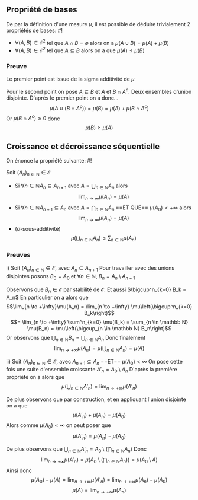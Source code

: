## Propriété de bases
De par la définition d'une mesure $\mu$, il est possible de déduire trivialement 2 propriétés de bases: #!

- $\forall (A,B) \in \mathcal E^2$ tel que $A \cap B = \emptyset$ alors on a $\mu (A \cup B) = \mu(A) + \mu(B)$
- $\forall (A,B) \in \mathcal E^2$ tel que $A \subseteq B$ alors on a que $\mu(A) \leq \mu(B)$
<!--ID: 1727527195346-->


### Preuve
Le premier point est issue de la sigma additivité de $\mu$

Pour le second point on pose $A \subseteq B$ et $A$ et $B \cap A^c$. Deux ensembles d'union disjointe.
D'après le premier point on a donc...
$$\mu(A \cup (B \cap A^c)) = \mu(B) = \mu(A) + \mu(B \cap A^c)$$
Or $\mu(B \cap A^c) \geq 0$ donc $$\mu(B) \geq \mu(A)$$
$$\tag*{$\blacksquare$}$$

## Croissance et décroissance séquentielle
On énonce la propriété suivante: #!

Soit $(A_n)_{n \in \mathbb N} \in \mathcal E$
- Si $\forall n \in \mathbb N A_n \subseteq A_{n+1}$ avec $A = \bigcup_{n\in \mathbb N} A_n$ alors $$\lim_{n \to \infty} \mu(A_n) = \mu(A)$$
- Si $\forall n \in \mathbb N A_{n+1} \subseteq A_{n}$ avec $A = \bigcap_{n\in \mathbb N} A_n$ ==ET QUE== $\mu(A_0) < + \infty$ alors $$\lim_{n \to \infty} \mu(A_n) = \mu(A)$$
- ($\sigma$-sous-additivité) $$\mu\left(\bigcup_{n\in \mathbb N} A_n\right) \leq \sum_{n \in \mathbb N} \mu(A_n)$$
<!--ID: 1727527544645-->



### Preuves
i) Soit $(A_n)_{n\in \mathbb N} \in \mathcal E$, avec $A_n \subseteq A_{n+1}$
Pour travailler avec des unions disjointes posons $B_0 = A_0$ et $\forall n \in \mathbb N$, $B_n = A_{n}\setminus A_{n-1}$



Observons que $B_n \in \mathcal E$ par stabilité de $\mathcal E$. Et aussi $\bigcup^n_{k=0} B_k = A_n$
En particulier on a alors que
$$\lim_{n \to +\infty}\mu(A_n) = \lim_{n \to +\infty} \mu\left(\bigcup^n_{k=0} B_k\right)$$
$$= \lim_{n \to +\infty} \sum^n_{k=0} \mu(B_k) = \sum_{n \in \mathbb N} \mu(B_n) = \mu\left(\bigcup_{n \in \mathbb N} B_n\right)$$
Or observons que $\bigcup_{n \in \mathbb N} B_n = \bigcup_{n \in \mathbb N} A_n$
Donc finalement
$$\lim_{n \to +\infty}\mu(A_n) = \mu\left(\bigcup_{n \in \mathbb N} A_n\right) = \mu(A)$$

ii) Soit $(A_n)_{n\in \mathbb N} \in \mathcal E$, avec $A_{n+1} \subseteq A_{n}$ ==ET== $\mu(A_0) < \infty$
On pose cette fois une suite d'ensemble croissante $A'_n = A_0 \setminus A_n$
D'après la première propriété on a alors que
$$\mu\left(\bigcup_{n \in \mathbb N} A'_n\right) = \lim_{n \to +\infty} \mu(A'_n)$$

De plus observons que par construction, et en appliquant l'union disjointe on a que
$$\mu(A'_n) + \mu(A_n) = \mu(A_0)$$
Alors comme $\mu(A_0) < \infty$ on peut poser que
$$\mu(A'_n) = \mu(A_n) - \mu(A_0)$$

De plus observons que $\bigcup_{n \in \mathbb N} A'_n = A_0 \setminus (\bigcap_{n \in \mathbb N} A_n)$
Donc
$$\lim_{n \to +\infty} \mu(A'_n) = \mu\left(A_0 \setminus \left(\bigcap_{n \in \mathbb N} A_n\right)\right) = \mu(A_0\setminus A)$$
Ainsi donc
$$\mu(A_0) - \mu(A) = \lim_{n \to +\infty} \mu(A'_n) = \lim_{n \to +\infty} \mu(A_n) - \mu(A_0)$$
$$\mu(A) = \lim_{n \to +\infty} \mu(A_n)$$


